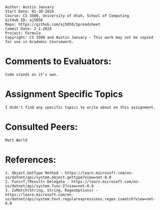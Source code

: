 ﻿```
Author: Austin January
Start Date: 01-30-2024
Course: CS 3500, University of Utah, School of Computing
GitHub ID: aj5050
Repo: https://github.com/aj5050/Spreadsheet
Commit Date: 2-1-2024
Project: Formula
Copyright: CS 3500 and Austin January - This work may not be copied for use in Academic Coursework.
```
# Comments to Evaluators:
    Code stands on it's own. 
# Assignment Specific Topics
    I didn't find any specific topics to write about on this assignment.


# Consulted Peers:
    Matt World

# References:

    1. Object.GetType Method - https://learn.microsoft.com/en-us/dotnet/api/system.object.gettype?view=net-8.0
    2. Func<T,TResult> Delegate - https://learn.microsoft.com/en-us/dotnet/api/system.func-2?view=net-8.0
    3. IsMatch(String, String, RegexOptions) - https://learn.microsoft.com/en-us/dotnet/api/system.text.regularexpressions.regex.ismatch?view=net-8.0


